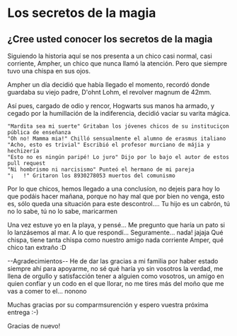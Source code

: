 # Los secretos de la magia

## ¿Cree usted conocer los secretos de la magia

Siguiendo la historia aquí se nos presenta a un chico casi normal, casi corriente, Ampher, un chico que nunca llamó la atención. Pero que siempre tuvo una chispa en sus ojos.

Ampher un día decidió que había llegado el momento, recordó donde guardaba su viejo padre, D'ohnt Lohm, el revolver magnum de 42mm.

Así pues, cargado de odio y rencor, Hogwarts sus manos ha armado, y cegado por la humillación de la indiferencia, decidió vaciar su varita mágica.

```
"Mardita sea mi suerte" Gritaban los jóvenes chicos de su instituciçon pública de enseñanza
"Oh no! Mamma mia!" Chilló sensualmente el alumno de erasmus italiano
"Acho, esto es trivial" Escribió el profesor murciano de májia y hechizería
"Esto no es ningún paripé! Lo juro" Dijo por lo bajo el autor de estos pull request
"Ni hombrismo ni narcisismo" Punteó el hermano de mi pareja
"¡   !" Gritaron los 8930278053 muertos del comunismo
```

Por lo que chicos, hemos llegado a una conclusíon, no dejeis para hoy lo que podáis hacer mañana, porque no hay mal que por bien no venga, esto es, sólo queda una situación para este descontrol....
Tu hijo es un cabrón, tú no lo sabe, tú no lo sabe, maricarmen

Una vez estuve yo en la playa, y pensé... Me pregunto que haría un pato si lo lanzásemos al mar. A lo que respondí... Seguramente... nada! jajaja
Qué chispa, tiene tanta chispa como nuestro amigo nada corriente Amper, qué chico tan extraño :D

--Agradecimientos--
He de dar las gracias a mi familia por haber estado siempre ahí para apoyarme, no sé qué haría yo sin vosotros la verdad, me llena de orgullo y satisfacción tener a alguien como vosotros, un amigo en quien confiar y un codo en el que llorar, no me tires más del moño que me vas a comer to el... nonono

Muchas gracias por su comparmsurención y espero vuestra próxima entrega :-)

Gracias de nuevo!
